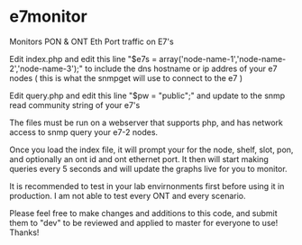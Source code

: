 # e7monitor
Monitors PON &amp; ONT Eth Port traffic on E7's

Edit index.php and edit this line "$e7s = array('node-name-1','node-name-2','node-name-3');" to include the dns hostname or ip addres of your e7 nodes ( this is what the snmpget will use to connect to the e7 )

Edit query.php and edit this line "$pw = "public";" and update to the snmp read community string of your e7's

The files must be run on a webserver that supports php, and has network access to snmp query your e7-2 nodes.

Once you load the index file, it will prompt your for the node, shelf, slot, pon, and optionally an ont id and ont ethernet port. It then will start making queries every 5 seconds and will update the graphs live for you to monitor.

It is recommended to test in your lab envirnonments first before using it in production.  I am not able to test every ONT and every scenario.  

Please feel free to make changes and additions to this code, and submit them to "dev" to be reviewed and applied to master for everyone to use!  Thanks!
